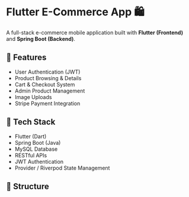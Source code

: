 # Flutter E-Commerce App 🛍️

A full-stack e-commerce mobile application built with **Flutter (Frontend)** and **Spring Boot (Backend)**.

## 🚀 Features
- User Authentication (JWT)
- Product Browsing & Details
- Cart & Checkout System
- Admin Product Management
- Image Uploads
- Stripe Payment Integration

## 🧠 Tech Stack
- Flutter (Dart)
- Spring Boot (Java)
- MySQL Database
- RESTful APIs
- JWT Authentication
- Provider / Riverpod State Management

## 📂 Structure
